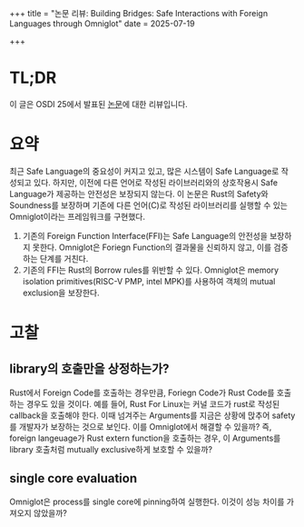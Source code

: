 +++
title = "논문 리뷰: Building Bridges: Safe Interactions with Foreign Languages through Omniglot"
date = 2025-07-19

+++

# TL;DR
이 글은 OSDI 25에서 발표된 [논문](https://www.usenix.org/conference/osdi25/presentation/schuermann)에 대한 리뷰입니다.

# 요약
최근 Safe Language의 중요성이 커지고 있고, 많은 시스템이 Safe Language로 작성되고 있다.
하지만, 이전에 다른 언어로 작성된 라이브러리와의 상호작용시 Safe Language가 제공하는 안전성은 보장되지 않는다.
이 논문은 Rust의 Safety와 Soundness를 보장하며 기존에 다른 언어(C)로 작성된 라이브러리를 실행할 수 있는 Omniglot이라는 프레임워크를 구현했다.

1. 기존의 Foreign Function Interface(FFI)는 Safe Language의 안전성을 보장하지 못한다.
Omniglot은 Foriegn Function의 결과물을 신뢰하지 않고, 이를 검증하는 단계를 거친다.
2. 기존의 FFI는 Rust의 Borrow rules를 위반할 수 있다.
Omniglot은 memory isolation primitives(RISC-V PMP, intel MPK)를 사용하여 객체의 mutual exclusion을 보장한다.


# 고찰
## library의 호출만을 상정하는가?
Rust에서 Foreign Code를 호출하는 경우만큼, Foriegn Code가 Rust Code를 호출하는 경우도 있을 것이다.
예를 들어, Rust For Linux는 커널 코드가 rust로 작성된 callback을 호출해야 한다. 이때 넘겨주는 Arguments를 지금은 상황에 맍추어 safety를 개발자가 보장하는 것으로 보인다. 이를 Omniglot에서 해결할 수 있을까?
즉, foreign langeuage가 Rust extern function을 호출하는 경우, 이 Arguments를 library 호출처럼 mutually exclusive하게 보호할 수 있을까?
## single core evaluation
Omniglot은 process를 single core에 pinning하여 실행한다. 이것이 성능 차이를 가져오지 않았을까?

